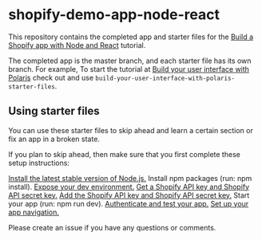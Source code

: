 # shopify-demo-app-node-react

This repository contains the completed app and starter files for the [Build a Shopify app with Node and React](#) tutorial.

The completed app is the master branch, and each starter file has its own branch. For example, To start the tutorial at [Build your user interface with Polaris](#) check out and use `build-your-user-interface-with-polaris-starter-files`.

## Using starter files

You can use these starter files to skip ahead and learn a certain section or fix an app in a broken state.

If you plan to skip ahead, then make sure that you first complete these setup instructions:

[Install the latest stable version of Node.js.](#)
Install npm packages (run: npm install).
[Expose your dev environment.](#)
[Get a Shopify API key and Shopify API secret key.](#)
[Add the Shopify API key and Shopify API secret key.](#)
Start your app (run: npm run dev).
[Authenticate and test your app.](#)
[Set up your app navigation.](#)

Please create an issue if you have any questions or comments.